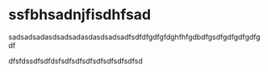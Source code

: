 # ssfbhsadnjfisdhfsad


sadsadsadasdsadsadasdasdsadsadfsdfdfgdfgfdghfhfgdbdfgsdfgdfgdfgdfgdf


dfsfdssdfsdfdsfsdfsdfsdfsdfsdfsdfsdfsd
